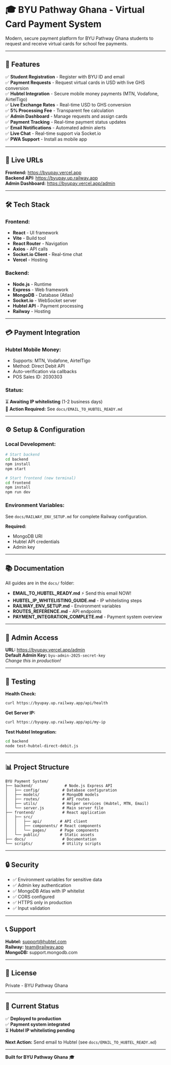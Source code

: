# 🎓 BYU Pathway Ghana - Virtual Card Payment System

Modern, secure payment platform for BYU Pathway Ghana students to request and receive virtual cards for school fee payments.

---

## 🌟 Features

✅ **Student Registration** - Register with BYU ID and email  
✅ **Payment Requests** - Request virtual cards in USD with live GHS conversion  
✅ **Hubtel Integration** - Secure mobile money payments (MTN, Vodafone, AirtelTigo)  
✅ **Live Exchange Rates** - Real-time USD to GHS conversion  
✅ **5% Processing Fee** - Transparent fee calculation  
✅ **Admin Dashboard** - Manage requests and assign cards  
✅ **Payment Tracking** - Real-time payment status updates  
✅ **Email Notifications** - Automated admin alerts  
✅ **Live Chat** - Real-time support via Socket.io  
✅ **PWA Support** - Install as mobile app  

---

## 🚀 Live URLs

**Frontend:** https://byupay.vercel.app  
**Backend API:** https://byupay.up.railway.app  
**Admin Dashboard:** https://byupay.vercel.app/admin  

---

## 🛠️ Tech Stack

### Frontend:
- **React** - UI framework
- **Vite** - Build tool  
- **React Router** - Navigation
- **Axios** - API calls
- **Socket.io Client** - Real-time chat
- **Vercel** - Hosting

### Backend:
- **Node.js** - Runtime
- **Express** - Web framework
- **MongoDB** - Database (Atlas)
- **Socket.io** - WebSocket server
- **Hubtel API** - Payment processing
- **Railway** - Hosting

---

## 💳 Payment Integration

### Hubtel Mobile Money:
- Supports: MTN, Vodafone, AirtelTigo
- Method: Direct Debit API
- Auto-verification via callbacks
- POS Sales ID: 2030303

### Status:
⏳ **Awaiting IP whitelisting** (1-2 business days)  
📧 **Action Required:** See `docs/EMAIL_TO_HUBTEL_READY.md`

---

## ⚙️ Setup & Configuration

### Local Development:

```bash
# Start backend
cd backend
npm install
npm start

# Start frontend (new terminal)
cd frontend
npm install
npm run dev
```

### Environment Variables:

See `docs/RAILWAY_ENV_SETUP.md` for complete Railway configuration.

**Required:**
- MongoDB URI
- Hubtel API credentials
- Admin key

---

## 📚 Documentation

All guides are in the `docs/` folder:

- **EMAIL_TO_HUBTEL_READY.md** ⚡ Send this email NOW!
- **HUBTEL_IP_WHITELISTING_GUIDE.md** - IP whitelisting steps
- **RAILWAY_ENV_SETUP.md** - Environment variables
- **ROUTES_REFERENCE.md** - API endpoints
- **PAYMENT_INTEGRATION_COMPLETE.md** - Payment system overview

---

## 🔑 Admin Access

**URL:** https://byupay.vercel.app/admin  
**Default Admin Key:** `byu-admin-2025-secret-key`  
*Change this in production!*

---

## 🧪 Testing

**Health Check:**
```bash
curl https://byupay.up.railway.app/api/health
```

**Get Server IP:**
```bash
curl https://byupay.up.railway.app/api/my-ip
```

**Test Hubtel Integration:**
```bash
cd backend
node test-hubtel-direct-debit.js
```

---

## 📊 Project Structure

```
BYU Payment System/
├── backend/              # Node.js Express API
│   ├── config/          # Database configuration
│   ├── models/          # MongoDB models
│   ├── routes/          # API routes
│   ├── utils/           # Helper services (Hubtel, MTN, Email)
│   └── server.js        # Main server file
├── frontend/            # React application
│   ├── src/
│   │   ├── api/        # API client
│   │   ├── components/ # React components
│   │   └── pages/      # Page components
│   └── public/         # Static assets
├── docs/                # Documentation
└── scripts/             # Utility scripts
```

---

## 🔒 Security

- ✅ Environment variables for sensitive data
- ✅ Admin key authentication
- ✅ MongoDB Atlas with IP whitelist
- ✅ CORS configured
- ✅ HTTPS only in production
- ✅ Input validation

---

## 📞 Support

**Hubtel:** support@hubtel.com  
**Railway:** team@railway.app  
**MongoDB:** support.mongodb.com  

---

## 📝 License

Private - BYU Pathway Ghana

---

## 🎯 Current Status

✅ **Deployed to production**  
✅ **Payment system integrated**  
⏳ **Hubtel IP whitelisting pending**  

**Next Action:** Send email to Hubtel (see `docs/EMAIL_TO_HUBTEL_READY.md`)

---

**Built for BYU Pathway Ghana** 🎓
